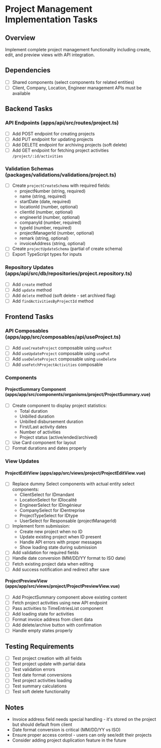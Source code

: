 # Project Management Implementation Tasks

## Overview
Implement complete project management functionality including create, edit, and preview views with API integration.

## Dependencies
- [ ] Shared components (select components for related entities)
- [ ] Client, Company, Location, Engineer management APIs must be available

## Backend Tasks

### API Endpoints (apps/api/src/routes/project.ts)
- [ ] Add POST endpoint for creating projects
- [ ] Add PUT endpoint for updating projects
- [ ] Add DELETE endpoint for archiving projects (soft delete)
- [ ] Add GET endpoint for fetching project activities `/project/:id/activities`

### Validation Schemas (packages/validations/validations/project.ts)
- [ ] Create `projectCreateSchema` with required fields:
  - projectNumber (string, required)
  - name (string, required)
  - startDate (date, required)
  - locationId (number, optional)
  - clientId (number, optional)
  - engineerId (number, optional)
  - companyId (number, required)
  - typeId (number, required)
  - projectManagerId (number, optional)
  - remark (string, optional)
  - invoiceAddress (string, optional)
- [ ] Create `projectUpdateSchema` (partial of create schema)
- [ ] Export TypeScript types for inputs

### Repository Updates (apps/api/src/db/repositories/project.repository.ts)
- [ ] Add `create` method
- [ ] Add `update` method
- [ ] Add `delete` method (soft delete - set archived flag)
- [ ] Add `findActivitiesByProjectId` method

## Frontend Tasks

### API Composables (apps/app/src/composables/api/useProject.ts)
- [ ] Add `useCreateProject` composable using `usePost`
- [ ] Add `useUpdateProject` composable using `usePut`
- [ ] Add `useDeleteProject` composable using `useDelete`
- [ ] Add `useFetchProjectActivities` composable

### Components

#### ProjectSummary Component (apps/app/src/components/organisms/project/ProjectSummary.vue)
- [ ] Create component to display project statistics:
  - Total duration
  - Unbilled duration
  - Unbilled disbursement duration
  - First/Last activity dates
  - Number of activities
  - Project status (active/ended/archived)
- [ ] Use Card component for layout
- [ ] Format durations and dates properly

### View Updates

#### ProjectEditView (apps/app/src/views/project/ProjectEditView.vue)
- [ ] Replace dummy Select components with actual entity select components:
  - ClientSelect for IDmandant
  - LocationSelect for IDlocalité
  - EngineerSelect for IDingénieur
  - CompanySelect for IDentreprise
  - ProjectTypeSelect for IDtype
  - UserSelect for Responsable (projectManagerId)
- [ ] Implement form submission:
  - Create new project when no ID
  - Update existing project when ID present
  - Handle API errors with proper messages
  - Show loading state during submission
- [ ] Add validation for required fields
- [ ] Handle date conversion (MM/DD/YY format to ISO date)
- [ ] Fetch existing project data when editing
- [ ] Add success notification and redirect after save

#### ProjectPreviewView (apps/app/src/views/project/ProjectPreviewView.vue)
- [ ] Add ProjectSummary component above existing content
- [ ] Fetch project activities using new API endpoint
- [ ] Pass activities to TimeEntriesList component
- [ ] Add loading state for activities
- [ ] Format invoice address from client data
- [ ] Add delete/archive button with confirmation
- [ ] Handle empty states properly

## Testing Requirements
- [ ] Test project creation with all fields
- [ ] Test project update with partial data
- [ ] Test validation errors
- [ ] Test date format conversions
- [ ] Test project activities loading
- [ ] Test summary calculations
- [ ] Test soft delete functionality

## Notes
- Invoice address field needs special handling - it's stored on the project but should default from client
- Date format conversion is critical (MM/DD/YY vs ISO)
- Ensure proper access control - users can only see/edit their projects
- Consider adding project duplication feature in the future